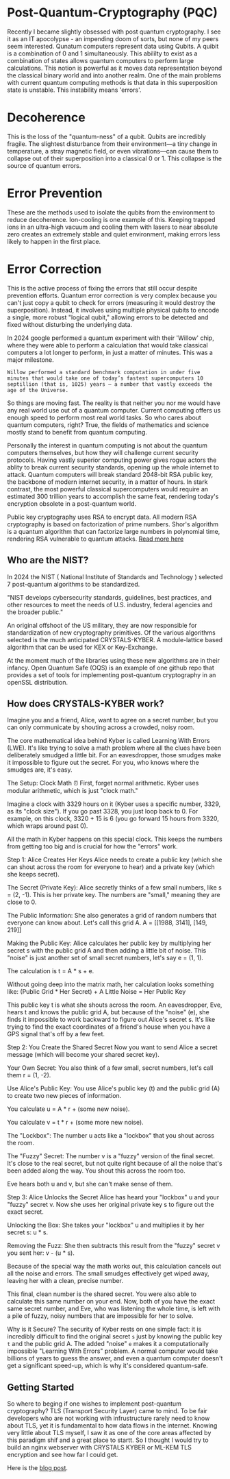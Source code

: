 # Post-Quantum-Cryptography (PQC)

Recently I became slightly obsessed with post quantum cryptography. I see it as an IT apocolypse - an impending doom of sorts, but none of my peers seem interested. Qunatum computers represent data using Qubits. A quibit is a combination of 0 and 1 simultaneously. This abililty to exist as a combination of states allows quantum computers to perform large calculations. This notion is powerful as it moves data representation beyond the classical binary world and into another realm. One of the main problems with current quantum computing methods is that data in this superposition state is unstable. This instability means 'errors'.

# Decoherence
 This is the loss of the "quantum-ness" of a qubit. Qubits are incredibly fragile. The slightest disturbance from their environment—a tiny change in temperature, a stray magnetic field, or even vibrations—can cause them to collapse out of their superposition into a classical 0 or 1. This collapse is the source of quantum errors.

# Error Prevention 
These are the methods used to isolate the qubits from the environment to reduce decoherence. Ion-cooling is one example of this. Keeping trapped ions in an ultra-high vacuum and cooling them with lasers to near absolute zero creates an extremely stable and quiet environment, making errors less likely to happen in the first place.

# Error Correction
This is the active process of fixing the errors that still occur despite prevention efforts. Quantum error correction is very complex because you can't just copy a qubit to check for errors (measuring it would destroy the superposition). Instead, it involves using multiple physical qubits to encode a single, more robust "logical qubit," allowing errors to be detected and fixed without disturbing the underlying data.

In 2024 google performed a quantum experiment with their 'Willow' chip, where they were able to perform a calculation that  would take classical computers a lot longer to perform, in just a matter of minutes. This was a major milestone.

`Willow performed a standard benchmark computation in under five minutes that would take one of today’s fastest supercomputers 10 septillion (that is, 1025) years — a number that vastly exceeds the age of the Universe.`

So things are moving fast. The reality is that neither you nor me would have any real world use out of a quantum computer. 
Current computing offers us enough speed to perform most real world tasks. So who cares about quantum computers, right? True, the fields of mathematics and science mostly stand to benefit from quantum computing. 

Personally the interest in quantum computing is not about the quantum computers themselves, but how they will challenge current security protocols. Having vastly superior computing power gives rogue actors the ablity to break current security standards, opening up the whole internet to attack. Quantum computers will break standard 2048-bit RSA public key, the backbone of modern internet security, in a matter of hours. In stark contrast, the most powerful classical supercomputers would require an estimated 300 trillion years to accomplish the same feat, rendering today's encryption obsolete in a post-quantum world.

Public key cryptography uses RSA to encrypt data. All modern RSA cryptography is based on factorization of prime numbers. Shor's algorithm is a quantum algorithm that can factorize large numbers in polynomial time, rendering RSA vulnerable to quantum attacks. [Read more here](https://www.classiq.io/insights/shors-algorithm-explained)

## Who are the NIST?

In 2024 the NIST ( National Institute of Standards and Technology ) selected 7 post-quantum algorithms to be standardized.

"NIST develops cybersecurity standards, guidelines, best practices, and other resources to meet the needs of U.S. industry, federal agencies and the broader public."

An original offshoot of the US military, they are now responsible for standardization of new cryptography primitives. Of the various algorithms selected is the much anticipated CRYSTALS-KYBER. A module-lattice based algorithm that can be used for KEX or Key-Exchange. 

At the moment much of the libraries using these new algorithms are in their infancy. Open Quantum Safe (OQS) is an example of one github repo that provides a set of tools for implementing post-quantum cryptography in an openSSL distribution.

## How does CRYSTALS-KYBER work?

Imagine you and a friend, Alice, want to agree on a secret number, but you can only communicate by shouting across a crowded, noisy room.

The core mathematical idea behind Kyber is called Learning With Errors (LWE). It's like trying to solve a math problem where all the clues have been deliberately smudged a little bit. For an eavesdropper, those smudges make it impossible to figure out the secret. For you, who knows where the smudges are, it's easy.

The Setup: Clock Math ⏰
First, forget normal arithmetic. Kyber uses modular arithmetic, which is just "clock math."

Imagine a clock with 3329 hours on it (Kyber uses a specific number, 3329, as its "clock size"). If you go past 3328, you just loop back to 0. For example, on this clock, 3320 + 15 is 6 (you go forward 15 hours from 3320, which wraps around past 0).

All the math in Kyber happens on this special clock. This keeps the numbers from getting too big and is crucial for how the "errors" work.

Step 1: Alice Creates Her Keys
Alice needs to create a public key (which she can shout across the room for everyone to hear) and a private key (which she keeps secret).

The Secret (Private Key): Alice secretly thinks of a few small numbers, like s = (2, -1). This is her private key. The numbers are "small," meaning they are close to 0.

The Public Information: She also generates a grid of random numbers that everyone can know about. Let's call this grid A.
A = [[1988, 3141], [149, 219]]

Making the Public Key: Alice calculates her public key by multiplying her secret s with the public grid A and then adding a little bit of noise. This "noise" is just another set of small secret numbers, let's say e = (1, 1).

The calculation is t = A * s + e.

Without going deep into the matrix math, her calculation looks something like:
(Public Grid * Her Secret) + A Little Noise = Her Public Key

This public key t is what she shouts across the room. An eavesdropper, Eve, hears t and knows the public grid A, but because of the "noise" (e), she finds it impossible to work backward to figure out Alice's secret s. It's like trying to find the exact coordinates of a friend's house when you have a GPS signal that's off by a few feet.

Step 2: You Create the Shared Secret
Now you want to send Alice a secret message (which will become your shared secret key).

Your Own Secret: You also think of a few small, secret numbers, let's call them r = (1, -2).

Use Alice's Public Key: You use Alice's public key (t) and the public grid (A) to create two new pieces of information.

You calculate u = A * r + (some new noise).

You calculate v = t * r + (some more new noise).

The "Lockbox": The number u acts like a "lockbox" that you shout across the room.

The "Fuzzy" Secret: The number v is a "fuzzy" version of the final secret. It's close to the real secret, but not quite right because of all the noise that's been added along the way. You shout this across the room too.

Eve hears both u and v, but she can't make sense of them.

Step 3: Alice Unlocks the Secret
Alice has heard your "lockbox" u and your "fuzzy" secret v. Now she uses her original private key s to figure out the exact secret.

Unlocking the Box: She takes your "lockbox" u and multiplies it by her secret s: u * s.

Removing the Fuzz: She then subtracts this result from the "fuzzy" secret v you sent her: v - (u * s).

Because of the special way the math works out, this calculation cancels out all the noise and errors. The small smudges effectively get wiped away, leaving her with a clean, precise number.

This final, clean number is the shared secret. You were also able to calculate this same number on your end. Now, both of you have the exact same secret number, and Eve, who was listening the whole time, is left with a pile of fuzzy, noisy numbers that are impossible for her to solve.

Why is it Secure?
The security of Kyber rests on one simple fact: it is incredibly difficult to find the original secret `s` just by knowing the public key `t` and the public grid A. The added "noise" `e` makes it a computationally impossible "Learning With Errors" problem. A normal computer would take billions of years to guess the answer, and even a quantum computer doesn't get a significant speed-up, which is why it's considered quantum-safe.


## Getting Started
So where to beging if one wishes to implement post-quantum cryptography? TLS (Transport Security Layer) came to mind. To be fair developers who are not working with infrustructure rarely need to know about TLS, yet it is fundamental to how data flows in the internet. Knowing very little about TLS myself, I saw it as one of the core areas affected by this paradigm shif and a great place to startt. So I thought I would try to build an nginx webserver with CRYSTALS KYBER or ML-KEM TLS encryption and see how far I could get.

Here is the [blog post](/blog/tls-nginx).